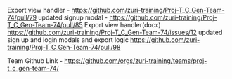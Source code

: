 Export view handler	- https://github.com/zuri-training/Proj-T_C_Gen-Team-74/pull/79
updated signup modal - https://github.com/zuri-training/Proj-T_C_Gen-Team-74/pull/85
Export view handler(docx)	https://github.com/zuri-training/Proj-T_C_Gen-Team-74/issues/12
updated sign up and login modals and export logic	https://github.com/zuri-training/Proj-T_C_Gen-Team-74/pull/98





Team Github Link - https://github.com/orgs/zuri-training/teams/proj-t_c_gen-team-74/